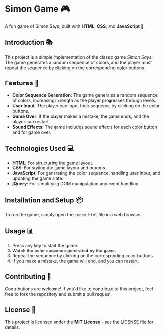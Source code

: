 # Simon Game 🎮  
A fun game of Simon Says, built with **HTML**, **CSS**, and **JavaScript** 🤖  

## Introduction 📚  
This project is a simple implementation of the classic game *Simon Says*. The game generates a random sequence of colors, and the player must repeat the sequence by clicking on the corresponding color buttons.

## Features 🎉  
- **Color Sequence Generation**: The game generates a random sequence of colors, increasing in length as the player progresses through levels.  
- **User Input**: The player can input their sequence by clicking on the color buttons.  
- **Game Over**: If the player makes a mistake, the game ends, and the player can restart.  
- **Sound Effects**: The game includes sound effects for each color button and for game over.  

## Technologies Used 💻  
- **HTML**: For structuring the game layout.  
- **CSS**: For styling the game layout and buttons.  
- **JavaScript**: For generating the color sequence, handling user input, and updating the game state.  
- **jQuery**: For simplifying DOM manipulation and event handling.  

## Installation and Setup 📦  
To run the game, simply open the `index.html` file in a web browser.  

## Usage 📊  
1. Press any key to start the game.  
2. Watch the color sequence generated by the game.  
3. Repeat the sequence by clicking on the corresponding color buttons.  
4. If you make a mistake, the game will end, and you can restart.  

## Contributing 🤝  
Contributions are welcome! If you'd like to contribute to this project, feel free to fork the repository and submit a pull request.  

## License 📜  
This project is licensed under the **MIT License** - see the [LICENSE](https://github.com/Omansh-Sharma1/Simon-Game/blob/main/LICENSE.md) file for details.  

